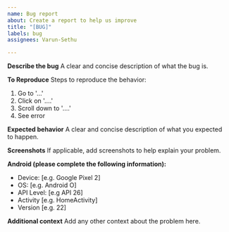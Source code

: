 ```yaml
---
name: Bug report
about: Create a report to help us improve
title: "[BUG]"
labels: bug
assignees: Varun-Sethu

---
```


**Describe the bug**
A clear and concise description of what the bug is.

**To Reproduce**
Steps to reproduce the behavior:
1. Go to '...'
2. Click on '....'
3. Scroll down to '....'
4. See error

**Expected behavior**
A clear and concise description of what you expected to happen.

**Screenshots**
If applicable, add screenshots to help explain your problem.

**Android (please complete the following information):**
 - Device: [e.g. Google Pixel 2]
 - OS: [e.g. Android O]
 - API Level: [e.g API 26] 
 - Activity [e.g. HomeActivity]
 - Version [e.g. 22]

**Additional context**
Add any other context about the problem here.

